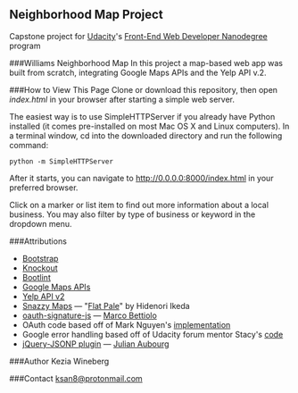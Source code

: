 ## Neighborhood Map Project
Capstone project for <a href="https://www.udacity.com/">Udacity</a>'s <a href="https://www.udacity.com/course/front-end-web-developer-nanodegree--nd001?v=fe1">Front-End Web Developer Nanodegree</a> program

###Williams Neighborhood Map
In this project a map-based web app was built from scratch, integrating Google Maps APIs and the Yelp API v.2.

###How to View This Page
Clone or download this repository, then open _index.html_ in your browser after starting a simple web server.

The easiest way is to use SimpleHTTPServer if you already have Python installed (it comes pre-installed on most Mac OS X and Linux computers). In a terminal window, cd into the downloaded directory and run the following command:

`python -m SimpleHTTPServer`

After it starts, you can navigate to http://0.0.0.0:8000/index.html in your preferred browser.

Click on a marker or list item to find out more information about a local business. You may also filter by type of business or keyword in the dropdown menu.

###Attributions
* <a href="http://getbootstrap.com/">Bootstrap</a>
* <a href="http://knockoutjs.com/">Knockout</a>
* <a href="https://github.com/twbs/bootlint">Bootlint</a>
* <a href="https://developers.google.com/maps/">Google Maps APIs</a>
* <a href="https://www.yelp.com/developers/documentation/v2/overview">Yelp API v2</a>
* <a href="https://snazzymaps.com/">Snazzy Maps</a> — "<a href="https://snazzymaps.com/style/14889/flat-pale">Flat Pale</a>" by Hidenori Ikeda
* <a href="https://github.com/bettiolo/oauth-signature-js">oauth-signature-js</a> — <a href="https://github.com/bettiolo">Marco Bettiolo</a>
* OAuth code based off of Mark Nguyen's <a href="https://discussions.udacity.com/t/how-to-make-ajax-request-to-yelp-api/13699/5">implementation</a>
* Google error handling based off of Udacity forum mentor Stacy's <a href="https://discussions.udacity.com/t/handling-google-maps-in-async-and-fallback/34282">code</a>
* <a href="https://github.com/jaubourg/jquery-jsonp">jQuery-JSONP plugin</a> — <a href="https://github.com/jaubourg">Julian Aubourg</a>

###Author
Kezia Wineberg

###Contact
ksan8@protonmail.com